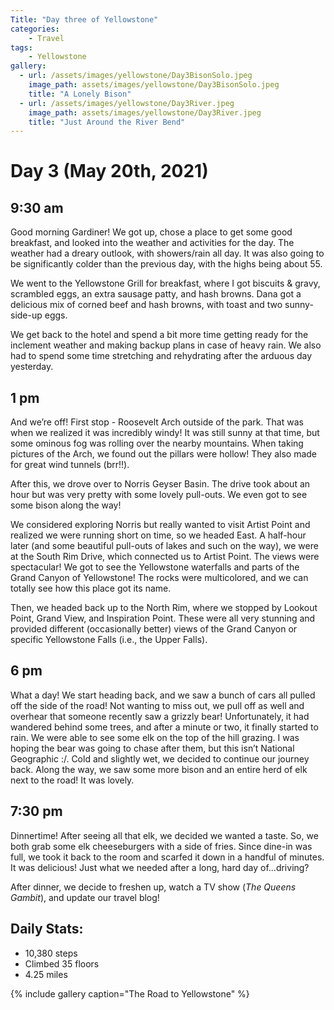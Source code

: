 ```yaml
---
Title: "Day three of Yellowstone"
categories:
    - Travel
tags:
    - Yellowstone
gallery:
  - url: /assets/images/yellowstone/Day3BisonSolo.jpeg
    image_path: assets/images/yellowstone/Day3BisonSolo.jpeg
    title: "A Lonely Bison"
  - url: /assets/images/yellowstone/Day3River.jpeg
    image_path: assets/images/yellowstone/Day3River.jpeg
    title: "Just Around the River Bend"
---
```

# Day 3 (May 20th, 2021)
## 9:30 am
Good morning Gardiner! We got up, chose a place to get some good breakfast, and looked into the weather and activities for the day. The weather had a dreary outlook, with showers/rain all day. It was also going to be significantly colder than the previous day, with the highs being about 55.

We went to the Yellowstone Grill for breakfast, where I got biscuits & gravy, scrambled eggs, an extra sausage patty, and hash browns. Dana got a delicious mix of corned beef and hash browns, with toast and two sunny-side-up eggs.

We get back to the hotel and spend a bit more time getting ready for the inclement weather and making backup plans in case of heavy rain. We also had to spend some time stretching and rehydrating after the arduous day yesterday.

## 1 pm
And we’re off! First stop - Roosevelt Arch outside of the park. That was when we realized it was incredibly windy! It was still sunny at that time, but some ominous fog was rolling over the nearby mountains. When taking pictures of the Arch, we found out the pillars were hollow! They also made for great wind tunnels (brr!!).

After this, we drove over to Norris Geyser Basin. The drive took about an hour but was very pretty with some lovely pull-outs. We even got to see some bison along the way!

We considered exploring Norris but really wanted to visit Artist Point and realized we were running short on time, so we headed East. A half-hour later (and some beautiful pull-outs of lakes and such on the way), we were at the South Rim Drive, which connected us to Artist Point. The views were spectacular! We got to see the Yellowstone waterfalls and parts of the Grand Canyon of Yellowstone! The rocks were multicolored, and we can totally see how this place got its name.

Then, we headed back up to the North Rim, where we stopped by Lookout Point, Grand View, and Inspiration Point. These were all very stunning and provided different (occasionally better) views of the Grand Canyon or specific Yellowstone Falls (i.e., the Upper Falls).

## 6 pm
What a day! We start heading back, and we saw a bunch of cars all pulled off the side of the road! Not wanting to miss out, we pull off as well and overhear that someone recently saw a grizzly bear! Unfortunately, it had wandered behind some trees, and after a minute or two, it finally started to rain. We were able to see some elk on the top of the hill grazing. I was hoping the bear was going to chase after them, but this isn’t National Geographic :/. Cold and slightly wet, we decided to continue our journey back. Along the way, we saw some more bison and an entire herd of elk next to the road! It was lovely.

## 7:30 pm
Dinnertime! After seeing all that elk, we decided we wanted a taste. So, we both grab some elk cheeseburgers with a side of fries. Since dine-in was full, we took it back to the room and scarfed it down in a handful of minutes. It was delicious! Just what we needed after a long, hard day of...driving?

After dinner, we decide to freshen up, watch a TV show (_The Queens Gambit_), and update our travel blog!

## Daily Stats:
- 10,380 steps
- Climbed 35 floors
- 4.25 miles

{% include gallery caption="The Road to Yellowstone" %}
